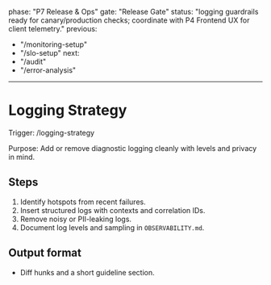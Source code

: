 phase: "P7 Release & Ops"
gate: "Release Gate"
status: "logging guardrails ready for canary/production checks; coordinate with P4 Frontend UX for client telemetry."
previous:
  - "/monitoring-setup"
  - "/slo-setup"
next:
  - "/audit"
  - "/error-analysis"
---

# Logging Strategy

Trigger: /logging-strategy

Purpose: Add or remove diagnostic logging cleanly with levels and privacy in mind.

## Steps

1. Identify hotspots from recent failures.
2. Insert structured logs with contexts and correlation IDs.
3. Remove noisy or PII-leaking logs.
4. Document log levels and sampling in `OBSERVABILITY.md`.

## Output format

- Diff hunks and a short guideline section.

